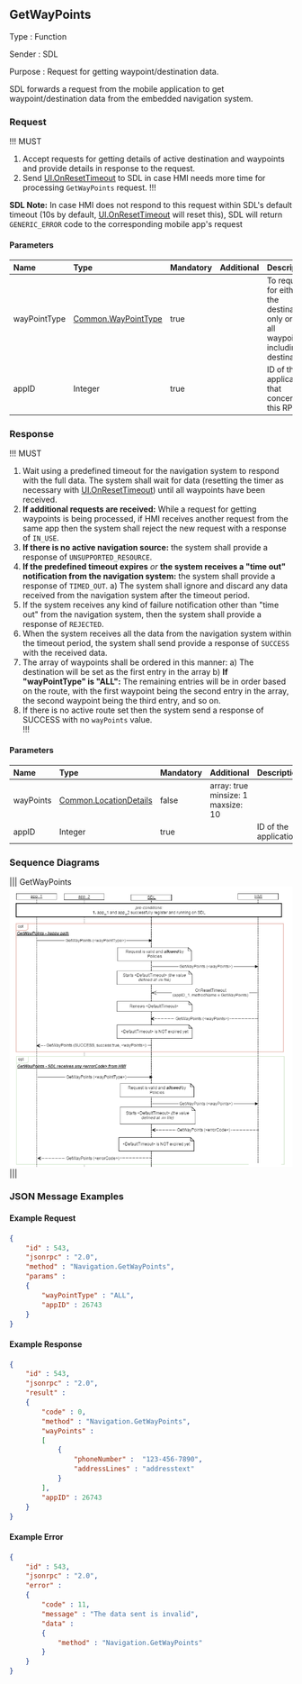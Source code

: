 ## GetWayPoints

Type
: Function

Sender
: SDL

Purpose
: Request for getting waypoint/destination data.

SDL forwards a request from the mobile application to get waypoint/destination data from the embedded navigation system.

### Request

!!! MUST
1. Accept requests for getting details of active destination and waypoints and provide details in response to the request.
2. Send [UI.OnResetTimeout](../../ui/onresettimeout) to SDL in case HMI needs more time for processing `GetWayPoints` request.
!!!

**SDL Note:** In case HMI does not respond to this request within SDL's default timeout (10s by default, [UI.OnResetTimeout](../../ui/onresettimeout) will reset this), SDL will return `GENERIC_ERROR` code to the corresponding mobile app's request

#### Parameters

|Name|Type|Mandatory|Additional|Description|
|:---|:---|:--------|:---------|:----------|
|wayPointType|[Common.WayPointType](../../common/enums/#waypointtype)|true||To request for either the destination only or for all waypoints including destination|
|appID|Integer|true||ID of the application that concerns this RPC|

### Response

!!! MUST   
1. Wait using a predefined timeout for the navigation system to respond with the full data. The system shall wait for data (resetting the timer as necessary with [UI.OnResetTimeout](../../ui/onresettimeout)) until all waypoints have been received.
2. **If additional requests are received:** While a request for getting waypoints is being processed, if HMI receives another request from the same app then the system shall reject the new request with a response of `IN_USE`.   
3. **If there is no active navigation source:** the system shall provide a response of `UNSUPPORTED_RESOURCE`.   
4. **If the predefined timeout expires** _or_ **the system receives a "time out" notification from the navigation system:** the system shall provide a response of `TIMED_OUT`.
    a) The system shall ignore and discard any data received from the navigation system after the timeout period.
5. If the system receives any kind of failure notification other than "time out" from the navigation system, then the system shall provide a response of `REJECTED`.
6. When the system receives all the data from the navigation system within the timeout period, the system shall send provide a response of `SUCCESS` with the received data.
7. The array of waypoints shall be ordered in this manner:
   a) The destination will be set as the first entry in the array
   b) **If "wayPointType" is "ALL":** The remaining entries will be in order based on the route, with the first waypoint being the second entry in the array, the second waypoint being the third entry, and so on.   
8. If there is no active route set then the system send a response of SUCCESS with no `wayPoints` value.   
!!!

#### Parameters

|Name|Type|Mandatory|Additional|Description|
|:---|:---|:--------|:---------|:----------|
|wayPoints|[Common.LocationDetails](../../common/structs/#locationdetails)|false|array: true<br>minsize: 1<br>maxsize: 10||
|appID|Integer|true||ID of the application|

### Sequence Diagrams

|||
GetWayPoints
![GetWayPoints](./assets/GetWayPoints.png)
|||

### JSON Message Examples

#### Example Request

```json
{
	"id" : 543,
	"jsonrpc" : "2.0",
	"method" : "Navigation.GetWayPoints",
	"params" : 
	{
		"wayPointType" : "ALL",
		"appID" : 26743
	}
}
```

#### Example Response

```json
{
	"id" : 543,
	"jsonrpc" : "2.0",
	"result" :
	{
		"code" : 0,
		"method" : "Navigation.GetWayPoints",
		"wayPoints" :
		[
			{
				"phoneNumber" :  "123-456-7890",
				"addressLines" : "addresstext"
			}
		],
		"appID" : 26743
	}
}
```

#### Example Error

```json
{
	"id" : 543,
	"jsonrpc" : "2.0",
	"error" :
	{
		"code" : 11,
		"message" : "The data sent is invalid",
		"data" :
		{
			"method" : "Navigation.GetWayPoints"
		}
	}
}
```
